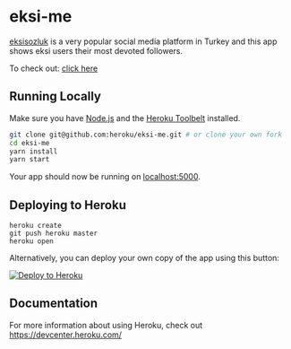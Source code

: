 # eksi-me

[eksisozluk](https://www.eksisozluk.com/) is a very popular social media platform in Turkey and this app shows eksi users their most devoted followers.

To check out: [click here](https://eksi-me.herokuapp.com/)

## Running Locally

Make sure you have [Node.js](http://nodejs.org/) and the [Heroku Toolbelt](https://toolbelt.heroku.com/) installed.

```sh
git clone git@github.com:heroku/eksi-me.git # or clone your own fork
cd eksi-me
yarn install
yarn start
```

Your app should now be running on [localhost:5000](http://localhost:5000/).

## Deploying to Heroku

```
heroku create
git push heroku master
heroku open
```

Alternatively, you can deploy your own copy of the app using this button:

[![Deploy to Heroku](https://www.herokucdn.com/deploy/button.png)](https://heroku.com/deploy)

## Documentation

For more information about using Heroku, check out https://devcenter.heroku.com/
